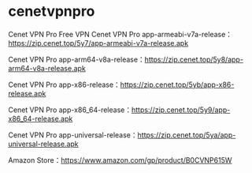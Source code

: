 # cenetvpnpro

Cenet VPN Pro Free VPN
Cenet VPN Pro app-armeabi-v7a-release： https://zip.cenet.top/5y7/app-armeabi-v7a-release.apk

Cenet VPN Pro app-arm64-v8a-release：https://zip.cenet.top/5y8/app-arm64-v8a-release.apk

Cenet VPN Pro app-x86-release：https://zip.cenet.top/5yb/app-x86-release.apk

Cenet VPN Pro app-x86_64-release：https://zip.cenet.top/5y9/app-x86_64-release.apk

Cenet VPN Pro app-universal-release：https://zip.cenet.top/5ya/app-universal-release.apk

Amazon Store：https://www.amazon.com/gp/product/B0CVNP615W

